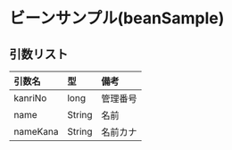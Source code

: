 # ビーンサンプル(beanSample)

## 引数リスト
| 引数名 | 型 | 備考 |
| :--- | :--- | :--- |
| kanriNo | long | 管理番号 |
| name | String | 名前 |
| nameKana | String | 名前カナ |